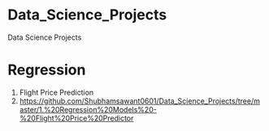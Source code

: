 # Data_Science_Projects
Data Science Projects 
# Regression
1. Flight Price Prediction
2. https://github.com/Shubhamsawant0601/Data_Science_Projects/tree/master/1.%20Regression%20Models%20-%20Flight%20Price%20Predictor
